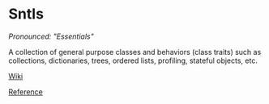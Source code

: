 Sntls
=====

*Pronounced: "Essentials"*

A collection of general purpose classes and behaviors (class traits) such as collections, dictionaries, trees, ordered lists, profiling, stateful objects, etc.

[Wiki](https://github.com/danstocker/sntls/wiki)

[Reference](http://danstocker.github.io/sntls/)
